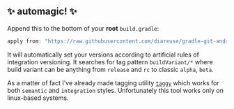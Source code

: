 ## ✨ automagic! ✨

Append this to the bottom of your **root** `build.gradle`:

```groovy
apply from: "https://raw.githubusercontent.com/diareuse/gradle-git-android-version/integration/android-version.gradle"
```

It will automatically set your versions according to artificial rules of integration versioning. It searches for 
 tag pattern `buildVariant/*` where build variant can be anything from `release` and `rc` to classic `alpha`,
 `beta`.

As a matter of fact I've already made tagging utility [`taggy`](https://gist.github.com/diareuse/45d36f8755a0138cf339af160b4085f2) 
 which works for both `semantic` and `integration` styles. Unfortunately this tool works only on 
 linux-based systems.